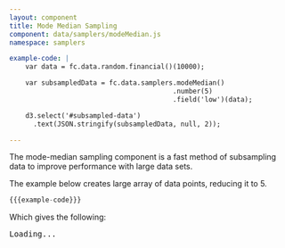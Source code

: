 ```yaml
---
layout: component
title: Mode Median Sampling
component: data/samplers/modeMedian.js
namespace: samplers

example-code: |
    var data = fc.data.random.financial()(10000);

    var subsampledData = fc.data.samplers.modeMedian()
                                         .number(5)
                                         .field('low')(data);

    d3.select('#subsampled-data')
      .text(JSON.stringify(subsampledData, null, 2));

---
```


The mode-median sampling component is a fast method of subsampling data to improve performance with large data sets.

The example below creates large array of data points, reducing it to 5.

```js
{{{example-code}}}
```

Which gives the following:

<pre id="subsampled-data">Loading...</pre>
<script type="text/javascript">
    (function() {
        {{{example-code}}}
    })();
</script>

